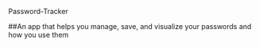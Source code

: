 Password-Tracker

##An app that helps you manage, save, and visualize your passwords and how you use them
